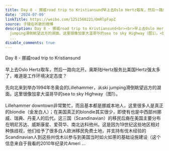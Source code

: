 ```yaml
---
title: Day 8 - 挪威road trip to Kristiansund早上去Oslo Hertz取车，然后一路向北开。奥斯陆Hertz服务比美国Hertz强太多了，难道是工作环境决定态度？先向北来到举办1...
date: '2024-07-09'
linkTitle: https://weibo.com/1251560221/OmRlpFapZ
source: 子陵在听歌的微博
description: Day 8 - 挪威road trip to Kristiansund<br><br>早上去Oslo Hertz取车，然后一路向北开。奥斯陆Hertz服务比美国Hertz强太多了，难道是工作环境决定态度？<br><br>先向北来到举办1994年冬奥会的Lillehammer，从ski
  jumping滑倒眺望远方的湖面。这里很像加拿大温哥华的sea to sky Highway（图1）。<br><br>Lillehammer downtown非常繁忙，而且基本都是挪威本地人，这里很多人是真正的blondie（金发白人）；在美国真正的blondie其实很少，即使有也是中西部州挪威、瑞典、丹麦人的后代。这三国（Scandinavian）的移民后裔在美国主要分布在明尼苏达、威斯康星、爱荷华、南北达科他州。这是因为19世纪这些地区相对种族歧视，他们给予了很多白人欧洲移民免费土地，并支持有伐木经验的Scandinavian人到这些州伐木以参与到美国当时如火如荼的基础设施建设（这个信息来自于我看的2010年纪录片Ameri
  ...
disable_comments: true
---
```

Day 8 - 挪威road trip to Kristiansund<br><br>早上去Oslo Hertz取车，然后一路向北开。奥斯陆Hertz服务比美国Hertz强太多了，难道是工作环境决定态度？<br><br>先向北来到举办1994年冬奥会的Lillehammer，从ski jumping滑倒眺望远方的湖面。这里很像加拿大温哥华的sea to sky Highway（图1）。<br><br>Lillehammer downtown非常繁忙，而且基本都是挪威本地人，这里很多人是真正的blondie（金发白人）；在美国真正的blondie其实很少，即使有也是中西部州挪威、瑞典、丹麦人的后代。这三国（Scandinavian）的移民后裔在美国主要分布在明尼苏达、威斯康星、爱荷华、南北达科他州。这是因为19世纪这些地区相对种族歧视，他们给予了很多白人欧洲移民免费土地，并支持有伐木经验的Scandinavian人到这些州伐木以参与到美国当时如火如荼的基础设施建设（这个信息来自于我看的2010年纪录片Ameri ...